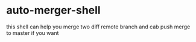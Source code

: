 # auto-merger-shell
this shell can help you merge two diff remote branch and cab push merge to master if you want
